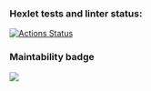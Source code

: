 ### Hexlet tests and linter status:
[![Actions Status](https://github.com/Maykolson/frontend-project-46/workflows/hexlet-check/badge.svg)](https://github.com/Maykolson/frontend-project-46/actions)

### Maintability badge
<a href="https://codeclimate.com/github/Maykolson/frontend-project-46/maintainability"><img src="https://api.codeclimate.com/v1/badges/54b0048c5da9b6f79160/maintainability" /></a>